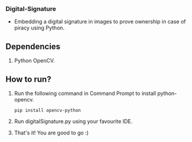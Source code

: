 ### Digital-Signature

* Embedding a digital signature in images to prove ownership in case of piracy using Python.

## Dependencies

1) Python OpenCV.

## How to run? 

1) Run the following command in Command Prompt to install python-opencv.

    ```
    pip install opencv-python
    ```
    
2) Run digitalSignature.py using your favourite IDE.

3) That's it! You are good to go :)
